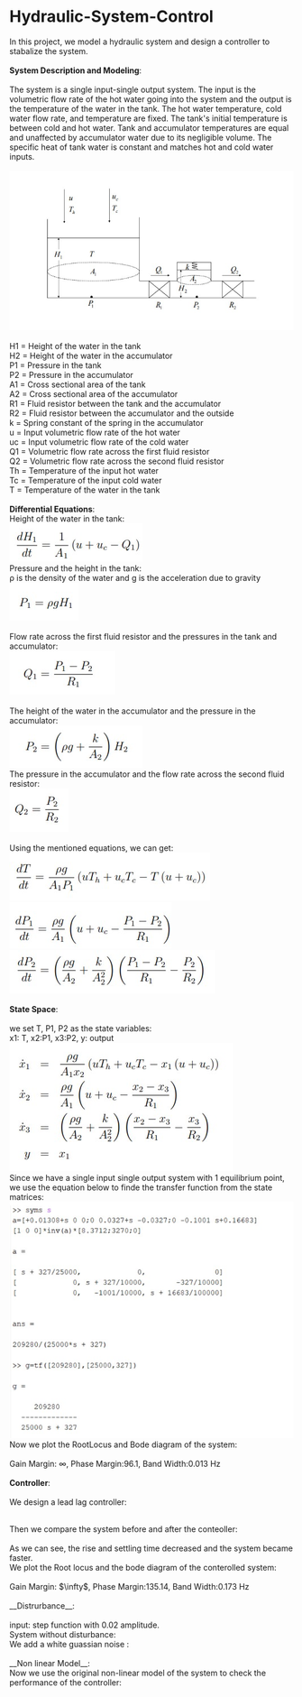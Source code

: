 # Hydraulic-System-Control
In this project, we model a hydraulic system and design a controller to stabalize the system. 
<br>
<br>
__System Description and Modeling__:
<br>
<br>
The system is a single input-single output system. The input is the volumetric flow rate of the hot water going into the system and the output is the temperature of the water in the tank. 
The hot water temperature, cold water flow rate, and temperature are fixed. 
The tank's initial temperature is between cold and hot water. 
Tank and accumulator temperatures are equal and unaffected by accumulator water due to its negligible volume. The specific heat of tank water is constant and matches hot and cold water inputs.
<br>
<br>
![Image 1](images/system.jpg)
<br>
<br>
H1 = Height of the water in the tank
<br>
H2 = Height of the water in the accumulator
<br>
P1 = Pressure in the tank
<br>
P2 = Pressure in the accumulator
<br>
A1 = Cross sectional area of the tank
<br>
A2 = Cross sectional area of the accumulator
<br>
R1 = Fluid resistor between the tank and the accumulator
<br>
R2 = Fluid resistor between the accumulator and the outside
<br>
k = Spring constant of the spring in the accumulator
<br>
u = Input volumetric flow rate of the hot water
<br>
uc = Input volumetric flow rate of the cold water
<br>
Q1 = Volumetric flow rate across the first fluid resistor
<br>
Q2 = Volumetric flow rate across the second fluid resistor
<br>
Th = Temperature of the input hot water
<br>
Tc = Temperature of the input cold water
<br>
T = Temperature of the water in the tank
<br>
<br>
__Differential Equations__:
<br>
Height of the water in the tank:
<br>
![Image 2](images/Height_Water.jpg)
<br>
 Pressure and the height in the tank:
 <br>
  ρ is the density of the water and g is the acceleration due to gravity
 <br>
 ![Image 3](images/Pressur_Height.jpg)
<br>
<br>
 Flow rate across the first fluid resistor and the
pressures in the tank and accumulator:
<br>
![Image 4](images/Flow_resistor_tank_accumulator.jpg)
<br>
<br>
The height of the
water in the accumulator and the pressure in the accumulator:
<br>
![Image 5](images/Height_pressure_accumulator.jpg)
<br>
The pressure in the accumulator and the flow rate across the second fluid resistor:
<br>
![Image 6](images/Flowrate.jpg)
<br>
<br>
Using the mentioned equations, we can get:
<br>
![Image 7](images/EQ1_Diff.jpg)
<br>
![Image 8](images/EQ2_Differ.jpg)
<br>
![Image 9](images/EQ3_Diff.jpg)
<br>
<br>
__State Space__:
<br>
<br>
we set T, P1, P2 as the state variables:
<br>
x1: T,   x2:P1,   x3:P2,  y: output
<br>
![Image 10](images/state_space.jpg)
<br>
Since we have a single input single output system with 1 equilibrium point, we use the equation below to finde the transfer function from the state matrices:
<br>
![Image 11](images/transfer_func.jpg)
<br>
Now we plot the RootLocus and Bode diagram of the system:
<br>
<br>
Gain Margin: $\infty$,  Phase Margin:96.1,  Band Width:0.013 Hz
<br>
<br>
__Controller__:
<br>
<br>
We design a lead lag controller:

<br>
Then we compare the system before and after the conteoller:
<br>
<br>
As we can see, the rise and settling time decreased and the system became faster.
<br>
We plot the Root locus and the bode diagram of the conterolled system:
<br>
<br>
Gain Margin: $\infty$,  Phase Margin:135.14,  Band Width:0.173 Hz
<br>
<br>
__Distrurbance__:
<br>
<br>
input: step function with 0.02 amplitude.
<br>
System without disturbance:
<br>
We add a white guassian noise :
<br>
<br>
__Non linear Model__:
<br>
Now we use the original non-linear model of the system to check the performance of the controller:
<br>
